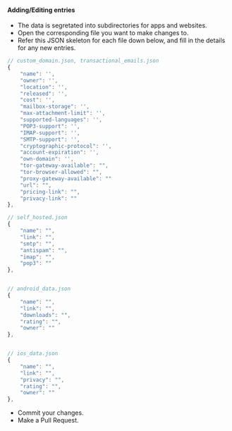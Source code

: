 #### Adding/Editing entries

* The data is segretated into subdirectories for apps and websites.
* Open the corresponding file you want to make changes to.
* Refer this JSON skeleton for each file down below, and fill in the details for any new entries.

```js
// custom_domain.json, transactional_emails.json
{
    "name": '',
    "owner": '',
    "location": '',
    "released": '',
    "cost": '',
    "mailbox-storage": '',
    "max-attachment-limit": '',
    "supported-languages": '',
    "POP3-support": '',
    "IMAP-support": '',
    "SMTP-support": '',
    "cryptographic-protocol": '',
    "account-expiration": '',
    "own-domain": '',
    "tor-gateway-available": "",
    "tor-browser-allowed": "",
    "proxy-gateway-available": ""
    "url": "",
    "pricing-link": "",
    "privacy-link": ""
},

// self_hosted.json
{
    "name": "",
    "link": "",
    "smtp": "",
    "antispam": "",
    "imap": "",
    "pop3": ""
},


// android_data.json
{
    "name": "",
    "link": "",
    "downloads": "",
    "rating": "",
    "owner": ""
},


// ios_data.json
{
    "name": "",
    "link": "",
    "privacy": "",
    "rating": "",
    "owner": ""
},
```

* Commit your changes.
* Make a Pull Request.
